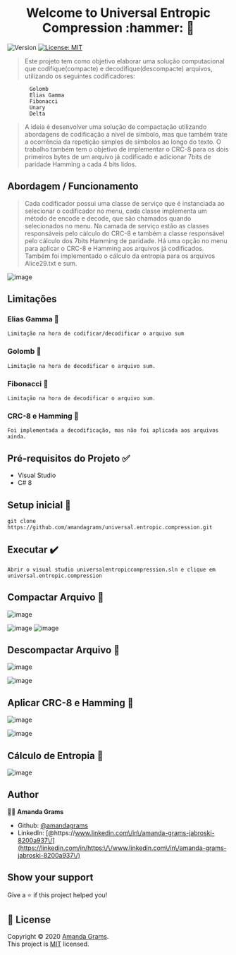 <h1 align="center">Welcome to Universal Entropic Compression :hammer: 👋</h1>
<p>
  <img alt="Version" src="https://img.shields.io/badge/version-1.0.0-blue.svg?cacheSeconds=2592000" />
  <a href="https://tldrlegal.com/license/mit-license" target="_blank">
    <img alt="License: MIT" src="https://img.shields.io/badge/License-MIT-yellow.svg" />
  </a>
</p>

> Este projeto tem como objetivo elaborar uma solução computacional que codifique(compacte) e decodifique(descompacte) arquivos, utilizando os seguintes codificadores:
  ```
         Golomb
         Elias Gamma
         Fibonacci
         Unary
         Delta
   ```
>A ideia é desenvolver uma solução de compactação utilizando abordagens de codificação a nível de símbolo, mas que também trate a ocorrência da repetição simples de símbolos ao longo do texto.
O trabalho também tem o objetivo de implementar o CRC-8 para os dois primeiros bytes de um arquivo já codificado e adicionar 7bits de paridade Hamming a cada 4 bits lidos.

## Abordagem / Funcionamento

>Cada codificador possui uma classe de serviço que é instanciada ao selecionar o codificador no menu, cada classe implementa um método de encode e decode, que são chamados quando selecionados no menu.
Na camada de serviço estão as classes responsáveis pelo cálculo do CRC-8 e também a classe responsável pelo cálculo dos 7bits Hamming de paridade.
Há uma opção no menu para aplicar o CRC-8 e Hamming aos arquivos já codificados. 
Também foi implementado o cálculo da entropia para os arquivos Alice29.txt e sum.


![image](https://user-images.githubusercontent.com/4412478/94617651-54666c00-0280-11eb-967b-348ccf9186a4.png)

## Limitações

### Elias Gamma :calendar:

```
Limitação na hora de codificar/decodificar o arquivo sum

```
### Golomb :calendar:

```
Limitação na hora de decodificar o arquivo sum.

```
### Fibonacci :calendar:

```
Limitação na hora de decodificar o arquivo sum.

```
### CRC-8 e Hamming :calendar:

```
Foi implementada a decodificação, mas não foi aplicada aos arquivos ainda.

```
## Pré-requisitos do Projeto :white_check_mark:

*	Visual Studio
*	C# 8

## Setup inicial :hammer:

```
git clone https://github.com/amandagrams/universal.entropic.compression.git

```
## Executar :heavy_check_mark:

```
Abrir o visual studio universalentropiccompression.sln e clique em universal.entropic.compression 

```
## Compactar Arquivo :pushpin:


![image](https://user-images.githubusercontent.com/4412478/94617852-a7402380-0280-11eb-9401-c7ae937723c2.png)

![image](https://user-images.githubusercontent.com/4412478/94617918-c048d480-0280-11eb-8177-75d0b27ef99e.png)
![image](https://user-images.githubusercontent.com/4412478/94617944-c8087900-0280-11eb-9748-aeb9456a72a0.png)

## Descompactar Arquivo :pushpin:
![image](https://user-images.githubusercontent.com/4412478/94618005-df476680-0280-11eb-8133-c7919c9ade39.png)

![image](https://user-images.githubusercontent.com/4412478/94618028-e7070b00-0280-11eb-836e-62102c52da48.png)

## Aplicar CRC-8 e Hamming :pushpin:

![image](https://user-images.githubusercontent.com/4412478/94618065-f38b6380-0280-11eb-9551-adaa20da5b04.png)

![image](https://user-images.githubusercontent.com/4412478/94618082-f9814480-0280-11eb-9f31-efd08d001765.png)

## Cálculo de Entropia :pushpin:

![image](https://user-images.githubusercontent.com/4412478/94618117-04d47000-0281-11eb-8462-0d4cf1470ad6.png)


## Author

:ok_woman: **Amanda Grams**

* Github: [@amandagrams](https://github.com/amandagrams)
* LinkedIn: [@https:\/\/www.linkedin.com\/in\/amanda-grams-jabroski-8200a937\/](https://linkedin.com/in/https:\/\/www.linkedin.com\/in\/amanda-grams-jabroski-8200a937\/)

## Show your support

Give a ⭐️ if this project helped you!

## 📝 License

Copyright © 2020 [Amanda Grams](https://github.com/amandagrams).<br />
This project is [MIT](https://tldrlegal.com/license/mit-license) licensed.

